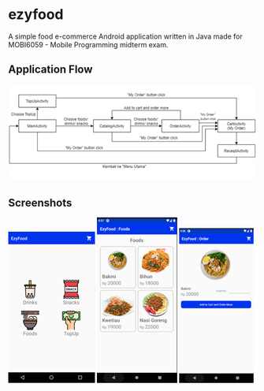 # ezyfood

A simple food e-commerce Android application written in Java made for MOBI6059 - Mobile Programming midterm exam.

## Application Flow

![flow](.docs/flow.png?raw=true "flow")

## Screenshots

![main](.docs/screenshots/main.png?raw=true "main")
![catalog](.docs/screenshots/catalog.png?raw=true "catalog")
![order](.docs/screenshots/order.png?raw=true "order")
